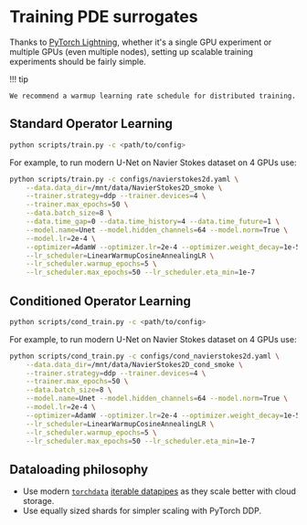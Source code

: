 # Training PDE surrogates

Thanks to [PyTorch Lightning](https://github.com/Lightning-AI/lightning), whether it's a single GPU experiment or multiple GPUs (even multiple nodes), setting up scalable training experiments should be fairly simple. 

!!! tip

    We recommend a warmup learning rate schedule for distributed training.

## Standard Operator Learning


```bash
python scripts/train.py -c <path/to/config>
```

For example, to run modern U-Net on Navier Stokes dataset on 4 GPUs use:
```bash
python scripts/train.py -c configs/navierstokes2d.yaml \
    --data.data_dir=/mnt/data/NavierStokes2D_smoke \
    --trainer.strategy=ddp --trainer.devices=4 \
    --trainer.max_epochs=50 \
    --data.batch_size=8 \
    --data.time_gap=0 --data.time_history=4 --data.time_future=1 \
    --model.name=Unet --model.hidden_channels=64 --model.norm=True \
    --model.lr=2e-4 \
    --optimizer=AdamW --optimizer.lr=2e-4 --optimizer.weight_decay=1e-5 \
    --lr_scheduler=LinearWarmupCosineAnnealingLR \
    --lr_scheduler.warmup_epochs=5 \
    --lr_scheduler.max_epochs=50 --lr_scheduler.eta_min=1e-7
```



## Conditioned Operator Learning

```bash
python scripts/cond_train.py -c <path/to/config>
```

For example, to run modern U-Net on Navier Stokes dataset on 4 GPUs use:
```bash
python scripts/cond_train.py -c configs/cond_navierstokes2d.yaml \
    --data.data_dir=/mnt/data/NavierStokes2D_cond_smoke \
    --trainer.strategy=ddp --trainer.devices=4 \
    --trainer.max_epochs=50 \
    --data.batch_size=8 \
    --model.name=Unet --model.hidden_channels=64 --model.norm=True \
    --model.lr=2e-4 \
    --optimizer=AdamW --optimizer.lr=2e-4 --optimizer.weight_decay=1e-5 \
    --lr_scheduler=LinearWarmupCosineAnnealingLR \
    --lr_scheduler.warmup_epochs=5 \
    --lr_scheduler.max_epochs=50 --lr_scheduler.eta_min=1e-7    
```

## Dataloading philosophy

- Use modern [`torchdata`](https://pytorch.org/data/) [iterable datapipes](https://pytorch.org/data/beta/torchdata.datapipes.iter.html#torchdata.datapipes.iter.IterDataPipe) as they scale better with cloud storage.
- Use equally sized shards for simpler scaling with PyTorch DDP.